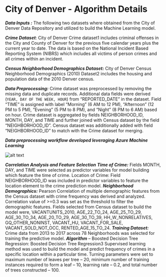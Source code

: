 # **City of Denver - Algorithm Details**

***Data Inputs :*** The following two datasets where obtained from the City of Denver Data Repository and utilized to build the Machine Learning model.

***Crime Dataset***: City of Denver Crime dataset1 includes criminal offenses in the City and County of Denver for the previous five calendar years plus the current year to date. The data is based on the National Incident Based Reporting System (NIBRS) which includes all victims of person crimes and all crimes within an incident.

***Census Neighborhood Demographics Dataset:*** City of Denver Census Neighborhood Demographics (2010) Dataset2 includes the housing and population data of the 2010 Denver census.

***Data Preprocessing:*** Crime dataset was preprocessed by removing the missing data and duplicate records. Additional data fields were derived (`YEAR, DAY OF THE WEEK, HOUR`) from “REPORTED_DATE” in the dataset. Field “TIME” is assigned with label “Morning” (6 AM to 12 PM), “Afternoon” (12 PM to 5 PM), “Evening” (5 PM to 8 PM), and “Night” (8 PM to 6 AM) based on hour.
Crime dataset is aggregated by fields NEIGHBORHOOD_ID, MONTH, DAY, and TIME and further joined with Census dataset by the field “NEIGHBORHOOD_ID”. Census dataset was additionally added with field “NEIGHBORHOOD_ID” to match with the Crime dataset for merging.

***Data preprocessing workflow developed leveraging Azure Machine Learning***

![alt text](https://github.com/smartcitypoc/smartcitypoc/blob/master/Neighborhood-Model/Images/Azure_Machine_Learning_Data_Preprocessing_Workflow.png) 


***Correlation Analysis and Feature Selection***
***Time of Crime:*** Fields MONTH, DAY, and TIME were selected as predictor variables for model building which feature the time of crime.
Location of Crime: Field NEIGHBORHOOD_ID was included in predictor variables to feature the location element to the crime prediction model.
***Neighborhood Demographics:*** Pearson Correlation of multiple demographic features from the Census dataset with crime frequency was derived and analyzed. Correlation value of >=0.3 was set as the threshold to filter the demographic features. Fields selected from Census dataset to build the model were, VACANTUNITS_2010, AGE_22_TO_24, AGE_25_TO_29, AGE_30_TO_34, AGE_20_TO_29, AGE_30_TO_39, HH_W_NONRELATIVES, GQ_OTHER_NONINST, VACANT_HU, VACANT_FOR_SALE, VACANT_SOLD_NOT_OCC, RENTED_AGE_15_TO_24.
***Training Dataset:*** Crime data from 2013 to 2017 across 78 Neighborhoods was selected for training the predictive model.
***Algorithm*** – Boosted Decision Tree Regression: Boosted Decision Tree Regression3  Supervised learning method was used to build the model and predict frequency of crimes in a specific location within a particular time. Turning parameters were set to maximum number of leaves per tree – 20, minimum number of training instances required to form a leaf – 10, learning rate – 0.2, and total number of trees constructed – 100.

